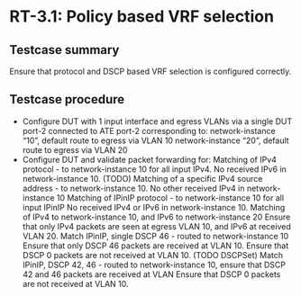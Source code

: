 # RT-3.1: Policy based VRF selection

## Testcase summary

Ensure that protocol and DSCP based VRF selection is configured correctly.

## Testcase procedure

*   Configure DUT with 1 input interface and egress VLANs via a single DUT port-2 connected to ATE port-2 corresponding to:
    network-instance “10”, default route to egress via VLAN 10
    network-instance “20”, default route to egress via VLAN 20
*   Configure DUT and validate packet forwarding for:
    Matching of IPv4 protocol - to network-instance 10 for all
input IPv4. 
       No received IPv6 in network-instance 10.
    (TODO) Matching of a specific IPv4 source address - to network-instance 10. No other received IPv4 in network-instance 10
    Matching of IPinIP protocol - to network-instance 10 for all
input IPinIP
       No received IPv4 or IPv6 in network-instance 10.
    Matching of IPv4 to network-instance 10, and IPv6 to network-instance 20 
       Ensure that only IPv4 packets are
seen at egress VLAN 10, and IPv6 at received VLAN 20.
    Match IPinIP, single DSCP 46 - routed to network-instance 10
       Ensure that only DSCP 46 packets are received at VLAN 10.
Ensure that DSCP 0 packets are not received at VLAN 10.
    (TODO DSCPSet) Match IPinIP, DSCP 42, 46 - routed to network-instance 10, ensure that DSCP 42 and 46 packets are received at VLAN
       Ensure that DSCP 0 packets are not received at VLAN 10.

